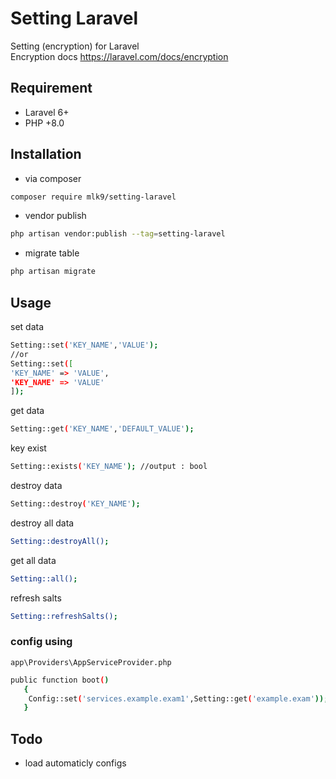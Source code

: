 # Setting Laravel
Setting (encryption) for Laravel <br>
Encryption docs https://laravel.com/docs/encryption

## Requirement
- Laravel 6+
- PHP +8.0
## Installation
- via composer
```sh
composer require mlk9/setting-laravel
```
- vendor publish
```sh
php artisan vendor:publish --tag=setting-laravel
```
- migrate table
```sh
php artisan migrate
```
## Usage
set data
```sh
Setting::set('KEY_NAME','VALUE'); 
//or
Setting::set([
'KEY_NAME' => 'VALUE',
'KEY_NAME' => 'VALUE'
]); 
```
get data
```sh
Setting::get('KEY_NAME','DEFAULT_VALUE'); 
```
key exist
```sh
Setting::exists('KEY_NAME'); //output : bool
```
destroy data
```sh
Setting::destroy('KEY_NAME'); 
```
destroy all data
```sh
Setting::destroyAll(); 
```
get  all data
```sh
Setting::all(); 
```
refresh salts
```sh
Setting::refreshSalts();
```
### config using
`app\Providers\AppServiceProvider.php`
```sh
public function boot()
   {
    Config::set('services.example.exam1',Setting::get('example.exam'));
   }
```
## Todo
- load automaticly configs
